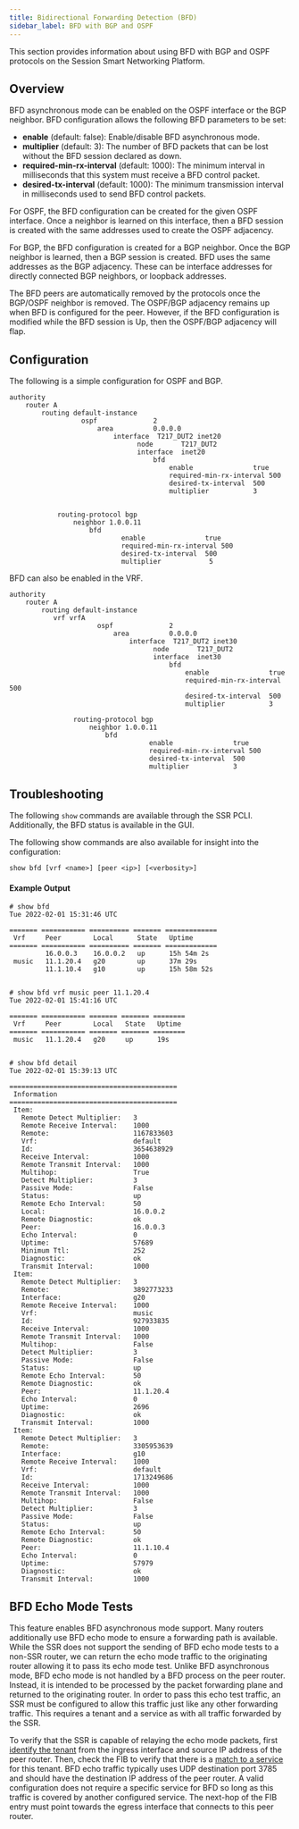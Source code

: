 ```yaml
---
title: Bidirectional Forwarding Detection (BFD)
sidebar_label: BFD with BGP and OSPF
---
```


This section provides information about using BFD with BGP and OSPF protocols on the Session Smart Networking Platform.

## Overview

BFD asynchronous mode can be enabled on the OSPF interface or the BGP neighbor. BFD configuration allows the following BFD parameters to be set: 

- **enable** (default: false): Enable/disable BFD asynchronous mode.
- **multiplier** (default: 3): The number of BFD packets that can be lost without the BFD session declared as down.
- **required-min-rx-interval** (default: 1000): The minimum interval in milliseconds that this system must receive a BFD control packet.
- **desired-tx-interval** (default: 1000): The minimum transmission interval in milliseconds used to send BFD control packets.

For OSPF, the BFD configuration can be created for the given OSPF interface. Once a neighbor is learned on this interface, then a BFD session is created with the same addresses used to create the OSPF adjacency.  

For BGP, the BFD configuration is created for a BGP neighbor. Once the BGP neighbor is learned, then a BGP session is created. BFD uses the same addresses as the BGP adjacency. These can be interface addresses for directly connected BGP neighbors, or loopback addresses. 

The BFD peers are automatically removed by the protocols once the BGP/OSPF neighbor is removed. The OSPF/BGP adjacency remains up when BFD is configured for the peer. However, if the BFD configuration is modified while the BFD session is Up, then the OSPF/BGP adjacency will flap.

## Configuration

The following is a simple configuration for OSPF and BGP.

```
authority
    router A
        routing default-instance
                  ospf              2
                      area          0.0.0.0
                          interface  T217_DUT2 inet20
                                node       T217_DUT2
                                interface  inet20
                                    bfd
                                        enable               true
                                        required-min-rx-interval 500
                                        desired-tx-interval  500
                                        multiplier           3

           
            routing-protocol bgp
                neighbor 1.0.0.11
                    bfd
                            enable               true
                            required-min-rx-interval 500
                            desired-tx-interval  500
                            multiplier            5

```

BFD can also be enabled in the VRF.

```
authority
    router A
        routing default-instance
           vrf vrfA
                      ospf              2
                          area          0.0.0.0
                              interface  T217_DUT2 inet30
                                    node       T217_DUT2
                                    interface  inet30
                                        bfd
                                            enable               true
                                            required-min-rx-interval 500
                                            desired-tx-interval  500
                                            multiplier           3

                routing-protocol bgp
                    neighbor 1.0.0.11
                        bfd
                                   enable               true
                                   required-min-rx-interval 500
                                   desired-tx-interval  500
                                   multiplier           3
```

## Troubleshooting

The following `show` commands are available through the SSR PCLI. Additionally, the  BFD status is available in the GUI. 

The following show commands are also available for insight into the configuration:

`show bfd [vrf <name>] [peer <ip>] [<verbosity>]`

#### Example Output

```
# show bfd
Tue 2022-02-01 15:31:46 UTC

======= =========== ========== ======= =============
 Vrf     Peer        Local      State   Uptime
======= =========== ========== ======= =============
         16.0.0.3    16.0.0.2   up      15h 54m 2s
 music   11.1.20.4   g20        up      37m 29s
         11.1.10.4   g10        up      15h 58m 52s


# show bfd vrf music peer 11.1.20.4
Tue 2022-02-01 15:41:16 UTC

======= =========== ======= ======= ========
 Vrf     Peer        Local   State   Uptime
======= =========== ======= ======= ========
 music   11.1.20.4   g20     up      19s


# show bfd detail
Tue 2022-02-01 15:39:13 UTC

==========================================
 Information
==========================================
 Item:
   Remote Detect Multiplier:   3
   Remote Receive Interval:    1000
   Remote:                     1167833603
   Vrf:                        default
   Id:                         3654638929
   Receive Interval:           1000
   Remote Transmit Interval:   1000
   Multihop:                   True
   Detect Multiplier:          3
   Passive Mode:               False
   Status:                     up
   Remote Echo Interval:       50
   Local:                      16.0.0.2
   Remote Diagnostic:          ok
   Peer:                       16.0.0.3
   Echo Interval:              0
   Uptime:                     57689
   Minimum Ttl:                252
   Diagnostic:                 ok
   Transmit Interval:          1000
 Item:
   Remote Detect Multiplier:   3
   Remote:                     3892773233
   Interface:                  g20
   Remote Receive Interval:    1000
   Vrf:                        music
   Id:                         927933835
   Receive Interval:           1000
   Remote Transmit Interval:   1000
   Multihop:                   False
   Detect Multiplier:          3
   Passive Mode:               False
   Status:                     up
   Remote Echo Interval:       50
   Remote Diagnostic:          ok
   Peer:                       11.1.20.4
   Echo Interval:              0
   Uptime:                     2696
   Diagnostic:                 ok
   Transmit Interval:          1000
 Item:
   Remote Detect Multiplier:   3
   Remote:                     3305953639
   Interface:                  g10
   Remote Receive Interval:    1000
   Vrf:                        default
   Id:                         1713249686
   Receive Interval:           1000
   Remote Transmit Interval:   1000
   Multihop:                   False
   Detect Multiplier:          3
   Passive Mode:               False
   Status:                     up
   Remote Echo Interval:       50
   Remote Diagnostic:          ok
   Peer:                       11.1.10.4
   Echo Interval:              0
   Uptime:                     57979
   Diagnostic:                 ok
   Transmit Interval:          1000

```

## BFD Echo Mode Tests

This feature enables BFD asynchronous mode support. Many routers additionally use BFD echo mode to ensure a forwarding path is available. While the SSR does not support the sending of BFD echo mode tests to a non-SSR router, we can return the echo mode traffic to the originating router allowing it to pass its echo mode test. Unlike BFD asynchronous mode, BFD echo mode is not handled by a BFD process on the peer router. Instead, it is intended to be processed by the packet forwarding plane and returned to the originating router. In order to pass this echo test traffic, an SSR must be configured to allow this traffic just like any other forwarding traffic. This requires a tenant and a service as with all traffic forwarded by the SSR.

To verify that the SSR is capable of relaying the echo mode packets, first [identify the tenant](ts_applications.md#identifying-the-requesting-tenant) from the ingress interface and source IP address of the peer router. Then, check the FIB to verify that there is a [match to a service](ts_applications.md#identifying-the-service) for this tenant. BFD echo traffic typically uses UDP destination port 3785 and should have the destination IP address of the peer router. A valid configuration does not require a specific service for BFD so long as this traffic is covered by another configured service. The next-hop of the FIB entry must point towards the egress interface that connects to this peer router.



